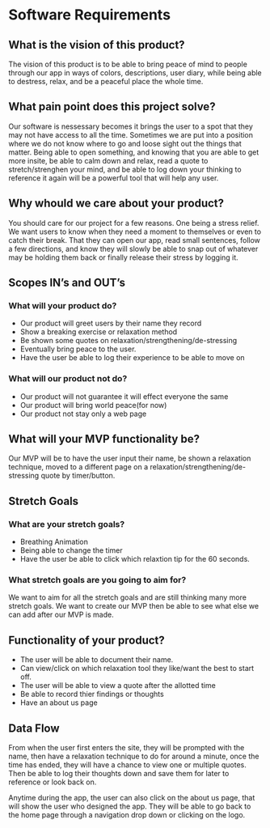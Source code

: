 # Software Requirements

## What is the vision of this product?

The vision of this product is to be able to bring peace of mind to people through our app in ways of colors, descriptions, user diary, while being able to destress, relax, and be a peaceful place the whole time.

## What pain point does this project solve?

Our software is nessessary becomes it brings the user to a spot that they may not have access to all the time. Sometimes we are put into a position where we do not know where to go and loose sight out the things that matter. Being able to open something, and knowing that you are able to get more insite, be able to calm down and relax, read a quote to stretch/strenghen your mind, and be able to log down your thinking to reference it again will be a powerful tool that will help any user.

## Why whould we care about your product?

You should care for our project for a few reasons. One being a stress relief. We want users to know when they need a moment to themselves or even to catch their break. That they can open our app, read small sentences, follow a few directions, and know they will slowly be able to snap out of whatever may be holding them back or finally release their stress by logging it.

## Scopes IN’s and OUT’s

### What will your product do?

* Our product will greet users by their name they record
* Show a breaking exercise or relaxation method
* Be shown some quotes on relaxation/strengthening/de-stressing
* Eventually bring peace to the user.
* Have the user be able to log their experience to be able to move on

### What will our product not do?

* Our product will not guarantee it will effect everyone the same
* Our product will bring world peace(for now)
* Our product not stay only a web page

## What will your MVP functionality be?

Our MVP will be to have the user input their name, be shown a relaxation technique, moved to a different page on a relaxation/strengthening/de-stressing quote by timer/button.

## Stretch Goals

### What are your stretch goals?

* Breathing Animation
* Being able to change the timer
* Have the user be able to click which relaxtion tip for the 60 seconds.

### What stretch goals are you going to aim for?

We want to aim for all the stretch goals and are still thinking many more stretch goals. We want to create our MVP then be able to see what else we can add after our MVP is made.

## Functionality of your product?

* The user will be able to document their name.
* Can view/click on which relaxation tool they like/want the best to start off.
* The user will be able to view a quote after the allotted time
* Be able to record thier findings or thoughts
* Have an about us page

## Data Flow

From when the user first enters the site, they will be prompted with the name, then have a relaxation technique to do for around a minute, once the time has ended, they will have a chance to view one or multiple quotes. Then be able to log their thoughts down and save them for later to reference or look back on.

Anytime during the app, the user can also click on the about us page, that will show the user who designed the app. They will be able to go back to the home page through a navigation drop down or clicking on the logo.
